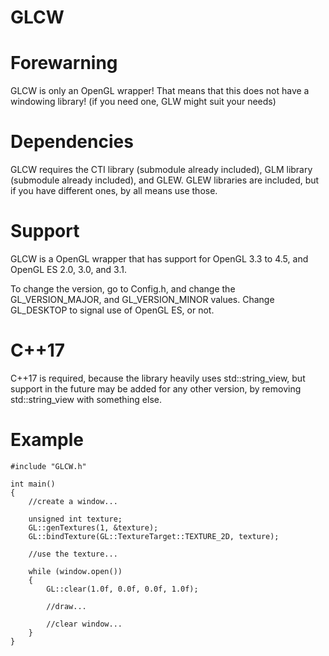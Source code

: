 # GLCW

# Forewarning
GLCW is only an OpenGL wrapper! That means that this does not have a windowing library! (if you need one, GLW might suit your needs)

# Dependencies
GLCW requires the CTI library (submodule already included), GLM library (submodule already included), and GLEW. GLEW libraries are included, but if you have different ones, by all means use those. 

# Support
GLCW is a OpenGL wrapper that has support for OpenGL 3.3 to 4.5, and OpenGL ES 2.0, 3.0, and 3.1.

To change the version, go to Config.h, and change the GL_VERSION_MAJOR, and GL_VERSION_MINOR values. Change GL_DESKTOP to signal use of OpenGL ES, or not.

# C++17
C++17 is required, because the library heavily uses std::string_view, but support in the future may be added for any other version, by removing std::string_view with something else.

# Example

```
#include "GLCW.h"

int main()
{
    //create a window...

    unsigned int texture;
    GL::genTextures(1, &texture);
    GL::bindTexture(GL::TextureTarget::TEXTURE_2D, texture);

    //use the texture...

    while (window.open())
    {
        GL::clear(1.0f, 0.0f, 0.0f, 1.0f);

        //draw...

        //clear window...
    }
}
```